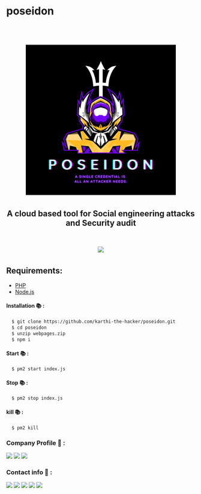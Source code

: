 # poseidon

<h1 align="center">
  <br>
  <a href="https://karthithehacker.com/poseidon/"><img src="https://github.com/karthi-the-hacker/poseidon/raw/main/webpublic/images/poseidon.png" width="400px" alt="Poseidon"></a>
</h1>

<h2 align="center">A cloud based tool for Social engineering attacks and Security audit</h2>

<h1 align="center"><a href="https://karthithehacker.com/poseidon/"><img src="https://github.com/karthi-the-hacker/Gh0stR3c0n/raw/main/l.gif" ></a></h1>

## Requirements:

 - [PHP](https://php.net/) 
 - [Node.js](https://nodejs.org/)


#### Installation 📚 :

      $ git clone https://github.com/karthi-the-hacker/poseidon.git
      $ cd poseidon
      $ unzip webpages.zip
      $ npm i

#### Start 📚 :

      $ pm2 start index.js
   
#### Stop 📚 :

      $ pm2 stop index.js
  
#### kill 📚 :

      $ pm2 kill

 
 ### Company Profile 🏢 :

<a href="https://university.cappriciosec.com/" ><img src="https://github.com/karthi-the-hacker/Gh0stR3c0n/raw/main/screenshots/banner/1.png"  width="200px" ></a>
<a href="https://www.cappriciosec.com/" ><img src="https://github.com/karthi-the-hacker/Gh0stR3c0n/raw/main/screenshots/banner/2.png" width="200px" ></a>
<a href="https://www.instagram.com/cappriciosec/" ><img src="https://github.com/karthi-the-hacker/Gh0stR3c0n/raw/main/screenshots/banner/6.png" width="200px" ></a>


### Contact info 📱 :

<a href="https://karthithehacker.com/" ><img src="https://github.com/karthi-the-hacker/Gh0stR3c0n/raw/main/screenshots/banner/3.png"  width="200px" ></a>
<a href="https://www.youtube.com/karthithehacker" ><img src="https://github.com/karthi-the-hacker/Gh0stR3c0n/raw/main/screenshots/banner/y.png" width="200px" ></a>
<a href="https://www.instagram.com/karthithehacker/" ><img src="https://github.com/karthi-the-hacker/Gh0stR3c0n/raw/main/screenshots/banner/5.png" width="200px" ></a>
<a href="https://www.linkedin.com/in/cyberspartan/" ><img src="https://github.com/karthi-the-hacker/Gh0stR3c0n/raw/main/screenshots/banner/7.png" width="200px" ></a>
<a href="https://api.whatsapp.com/send/?phone=+918270913635&text=Hi" ><img src="https://github.com/karthi-the-hacker/Gh0stR3c0n/raw/main/screenshots/banner/8.png" width="200px" ></a>
